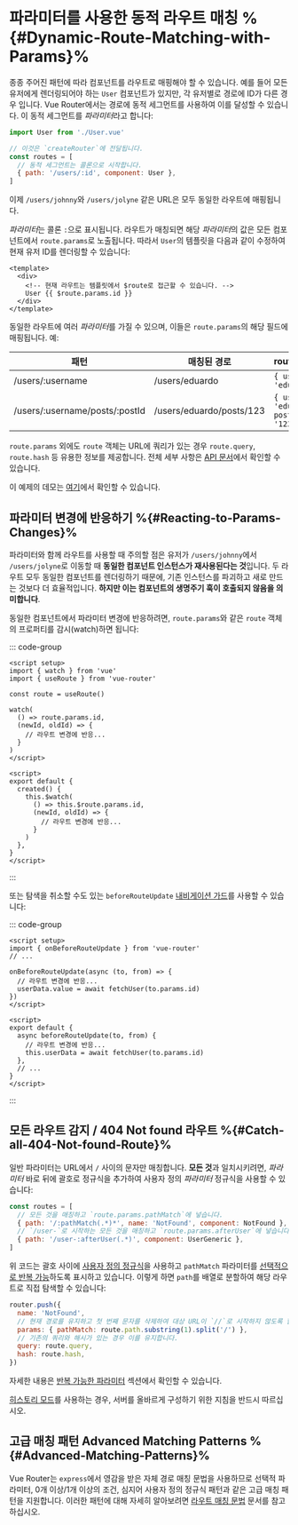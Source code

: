 # 파라미터를 사용한 동적 라우트 매칭 %{#Dynamic-Route-Matching-with-Params}%

<VueSchoolLink v-if="false"
  href="https://vueschool.io/lessons/dynamic-routes"
  title="Learn about dynamic route matching with params"
/>

종종 주어진 패턴에 따라 컴포넌트를 라우트로 매핑해야 할 수 있습니다. 예를 들어 모든 유저에게 렌더링되어야 하는 `User` 컴포넌트가 있지만, 각 유저별로 경로에 ID가 다른 경우 입니다. Vue Router에서는 경로에 동적 세그먼트를 사용하여 이를 달성할 수 있습니다. 이 동적 세그먼트를 *파라미터*라고 합니다:

```js
import User from './User.vue'

// 이것은 `createRouter`에 전달됩니다.
const routes = [
  // 동적 세그먼트는 콜론으로 시작합니다.
  { path: '/users/:id', component: User },
]
```

이제 `/users/johnny`와 `/users/jolyne` 같은 URL은 모두 동일한 라우트에 매핑됩니다.

*파라미터*는 콜론 `:`으로 표시됩니다. 라우트가 매칭되면 해당 *파라미터*의 값은 모든 컴포넌트에서 `route.params`로 노출됩니다. 따라서 `User`의 템플릿을 다음과 같이 수정하여 현재 유저 ID를 렌더링할 수 있습니다:

```vue
<template>
  <div>
    <!-- 현재 라우트는 템플릿에서 $route로 접근할 수 있습니다. -->
    User {{ $route.params.id }}
  </div>
</template>
```

동일한 라우트에 여러 *파라미터*를 가질 수 있으며, 이들은 `route.params`의 해당 필드에 매핑됩니다. 예:

| 패턴                             | 매칭된 경로                   | route.params                             |
|--------------------------------|--------------------------| ---------------------------------------- |
| /users/:username               | /users/eduardo           | `{ username: 'eduardo' }`                |
| /users/:username/posts/:postId | /users/eduardo/posts/123 | `{ username: 'eduardo', postId: '123' }` |

`route.params` 외에도 `route` 객체는 URL에 쿼리가 있는 경우 `route.query`, `route.hash` 등 유용한 정보를 제공합니다. 전체 세부 사항은 [API 문서](../../api/#RouteLocationNormalized)에서 확인할 수 있습니다.

이 예제의 데모는 [여기](https://codesandbox.io/s/route-params-vue-router-examples-mlb14?from-embed&initialpath=%2Fusers%2Feduardo%2Fposts%2F1)에서 확인할 수 있습니다.

<!-- <iframe
  src="https://codesandbox.io/embed//route-params-vue-router-examples-mlb14?fontsize=14&theme=light&view=preview&initialpath=%2Fusers%2Feduardo%2Fposts%2F1"
  style="width:100%; height:500px; border:0; border-radius: 4px; overflow:hidden;"
  title="Route Params example"
  allow="accelerometer; ambient-light-sensor; camera; encrypted-media; geolocation; gyroscope; hid; microphone; midi; payment; usb; vr; xr-spatial-tracking"
  sandbox="allow-forms allow-modals allow-popups allow-presentation allow-same-origin allow-scripts"
></iframe> -->

## 파라미터 변경에 반응하기 %{#Reacting-to-Params-Changes}%

<VueSchoolLink v-if="false"
  href="https://vueschool.io/lessons/reacting-to-param-changes"
  title="Learn how to react to param changes"
/>

파라미터와 함께 라우트를 사용할 때 주의할 점은 유저가 `/users/johnny`에서 `/users/jolyne`로 이동할 때 **동일한 컴포넌트 인스턴스가 재사용된다는 것**입니다. 두 라우트 모두 동일한 컴포넌트를 렌더링하기 때문에, 기존 인스턴스를 파괴하고 새로 만드는 것보다 더 효율적입니다. **하지만 이는 컴포넌트의 생명주기 훅이 호출되지 않음을 의미합니다**.

동일한 컴포넌트에서 파라미터 변경에 반응하려면, `route.params`와 같은 `route` 객체의 프로퍼티를 감시(watch)하면 됩니다:

::: code-group

```vue [Composition API]
<script setup>
import { watch } from 'vue'
import { useRoute } from 'vue-router'

const route = useRoute()

watch(
  () => route.params.id,
  (newId, oldId) => {
    // 라우트 변경에 반응...
  }
)
</script>
```

```vue [Options API]
<script>
export default {
  created() {
    this.$watch(
      () => this.$route.params.id,
      (newId, oldId) => {
        // 라우트 변경에 반응...
      }
    )
  },
}
</script>
```

:::

또는 탐색을 취소할 수도 있는 `beforeRouteUpdate` [내비게이션 가드](../advanced/navigation-guards.md)를 사용할 수 있습니다:

::: code-group

```vue [Composition API]
<script setup>
import { onBeforeRouteUpdate } from 'vue-router'
// ...

onBeforeRouteUpdate(async (to, from) => {
  // 라우트 변경에 반응...
  userData.value = await fetchUser(to.params.id)
})
</script>
```

```vue [Options API]
<script>
export default {
  async beforeRouteUpdate(to, from) {
    // 라우트 변경에 반응...
    this.userData = await fetchUser(to.params.id)
  },
  // ...
}
</script>
```

:::

## 모든 라우트 감지 / 404 Not found 라우트 %{#Catch-all-404-Not-found-Route}%

<VueSchoolLink v-if="false"
  href="https://vueschool.io/lessons/404-not-found-page"
  title="Learn how to make a catch all/404 not found route"
/>

일반 파라미터는 URL에서 `/` 사이의 문자만 매칭합니다. **모든 것**과 일치시키려면, *파라미터* 바로 뒤에 괄호로 정규식을 추가하여 사용자 정의 *파라미터* 정규식을 사용할 수 있습니다:

```js
const routes = [
  // 모든 것을 매칭하고 `route.params.pathMatch`에 넣습니다.
  { path: '/:pathMatch(.*)*', name: 'NotFound', component: NotFound },
  // `/user-`로 시작하는 모든 것을 매칭하고 `route.params.afterUser`에 넣습니다.
  { path: '/user-:afterUser(.*)', component: UserGeneric },
]
```

위 코드는 괄호 사이에 [사용자 정의 정규식](./route-matching-syntax.md#custom-regexp-in-params)을 사용하고 `pathMatch` 파라미터를 [선택적으로 반복 가능](./route-matching-syntax.md#optional-parameters)하도록 표시하고 있습니다. 이렇게 하면 `path`를 배열로 분할하여 해당 라우트로 직접 탐색할 수 있습니다:

```js
router.push({
  name: 'NotFound',
  // 현재 경로를 유지하고 첫 번째 문자를 삭제하여 대상 URL이 `//`로 시작하지 않도록 합니다.
  params: { pathMatch: route.path.substring(1).split('/') },
  // 기존의 쿼리와 해시가 있는 경우 이를 유지합니다.
  query: route.query,
  hash: route.hash,
})
```

자세한 내용은 [반복 가능한 파라미터](./route-matching-syntax.md#Repeatable-params) 섹션에서 확인할 수 있습니다.

[히스토리 모드](./history-mode.md)를 사용하는 경우, 서버를 올바르게 구성하기 위한 지침을 반드시 따르십시오.

## 고급 매칭 패턴 Advanced Matching Patterns %{#Advanced-Matching-Patterns}%

Vue Router는 `express`에서 영감을 받은 자체 경로 매칭 문법을 사용하므로 선택적 파라미터, 0개 이상/1개 이상의 조건, 심지어 사용자 정의 정규식 패턴과 같은 고급 매칭 패턴을 지원합니다. 이러한 패턴에 대해 자세히 알아보려면 [라우트 매칭 문법](./route-matching-syntax.md) 문서를 참고하십시오.
